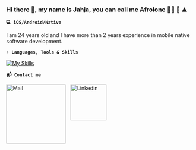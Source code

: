 ### Hi there 👋, my name is Jahja, you can call me Afrolone 👨‍🦱 🌲 ⛰️
**`💻 iOS/Android/Native`**

I am 24 years old and I have more than 2 years experience in mobile native software development.

**` ⚡ Languages, Tools & Skills `**

[![My Skills](https://skillicons.dev/icons?i=swift,kotlin,androidstudio,git,github,postman,vscode)](https://skillicons.dev)

**` 📬 Contact me `**

<a href="mailto:muratow_nur@hotmail.com">
  <img align="left" alt="Mail" width="160px" style="padding-right:10px;" src="https://img.shields.io/badge/Microsoft_Outlook-0078D4?style=for-the-badge&logo=microsoft-outlook&logoColor=white"/>
</a> 
<a href="https://www.linkedin.com/in/jahja-muratovic/">
  <img align="left" alt="Linkedin" width="97px" style="padding-right:10px;" src="https://img.shields.io/badge/LinkedIn-0077B5?style=for-the-badge&logo=linkedin&logoColor=white"/>
</a> 


<!--
**Afrolone/Afrolone** is a ✨ _special_ ✨ repository because its `README.md` (this file) appears on your GitHub profile.

Here are some ideas to get you started:

- 🔭 I’m currently working on ...
- 🌱 I’m currently learning ...
- 👯 I’m looking to collaborate on ...
- 🤔 I’m looking for help with ...
- 💬 Ask me about ...
- 📫 How to reach me: ...
- 😄 Pronouns: ...
- ⚡ Fun fact: ...
-->
